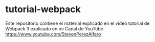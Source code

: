 # tutorial-webpack
Este repositorio contiene el material explicado en el video tutorial de Webpack 3 explicado en mi Canal de YouTube https://www.youtube.com/StevenPerezAlfaro
